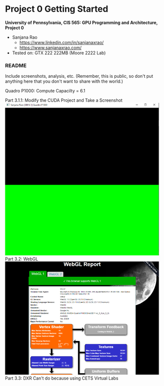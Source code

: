Project 0 Getting Started
====================

**University of Pennsylvania, CIS 565: GPU Programming and Architecture, Project 0**

* Sanjana Rao
  * https://www.linkedin.com/in/sanjanaxrao/
  * https://www.sanjanaxrao.com/
* Tested on: GTX 222 222MB (Moore 2222 Lab)

### README

Include screenshots, analysis, etc. (Remember, this is public, so don't put
anything here that you don't want to share with the world.)

Quadro P1000: Compute Capacilty = 6.1

Part 3.1.1: Modify the CUDA Project and Take a Screenshot
![](images/scrnshot1.PNG)
Part 3.2: WebGL
![](images/scrnshot2.PNG)
Part 3.3: DXR
Can't do because using CETS Virtual Labs
